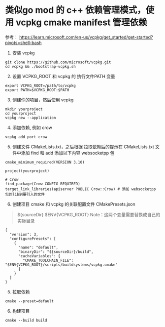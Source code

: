 # 类似go mod 的 c++ 依赖管理模式，使用 vcpkg cmake manifest 管理依赖
参考： https://learn.microsoft.com/en-us/vcpkg/get_started/get-started?pivots=shell-bash

1. 安装 vcpkg
```shell
git clone https://github.com/microsoft/vcpkg.git
cd vcpkg && ./bootstrap-vcpkg.sh
```
2. 设置 VCPKG_ROOT 和 vcpkg 的 执行文件PATH 变量
```shell
export VCPKG_ROOT=/path/to/vcpkg
export PATH=$VCPKG_ROOT:$PATH
```
3. 创建你的项目，然后使用 vcpkg
```shell
mkdir yourproject
cd yourproject
vcpkg new --application
```

4. 添加依赖, 例如 crow
```shell
vcpkg add port crow
```


5. 创建文件 CMakeLists.txt，之后根据 拉取依赖后的提示在 CMakeLists.txt 文件中添加 find 和 add 添加以下内容 websocketpp  包
```text
cmake_minimum_required(VERSION 3.10)

project(yourproject)

# Crow
find_package(Crow CONFIG REQUIRED)
target_link_libraries(apiserver PUBLIC Crow::Crow) # 添加 websocketpp 包的lib到要引入的文件
```

6. 创建项目 cmake 和 vcpkg 的关联配置文件 CMakePresets.json
> ${sourceDir} 
> $ENV{VCPKG_ROOT}
> Note：这两个变量需要替换成自己的实际目录
```
{
  "version": 3,
  "configurePresets": [
    {
      "name": "default",
      "binaryDir": "${sourceDir}/build",
      "cacheVariables": {
        "CMAKE_TOOLCHAIN_FILE": "$ENV{VCPKG_ROOT}/scripts/buildsystems/vcpkg.cmake"
      }
    }
  ]
}
```

5. 拉取依赖
```shell
cmake --preset=default
```

6. 构建项目
```shell
cmake --build build
```